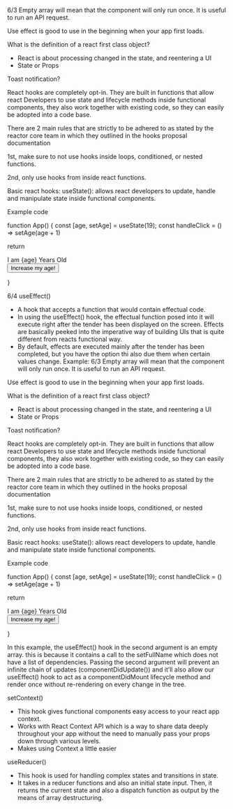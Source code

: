 6/3
Empty array will mean that the component will only run once. It is useful to run an API request.

Use effect is good to use in the beginning when your app first loads.



What is the definition of a react first class object? 
* React is about processing changed in the state, and reentering a UI
* State or Props

Toast notification?


React hooks are completely opt-in. They are built in functions that allow react  Developers to use state and lifecycle methods inside functional components, they also work together with existing code, so they can easily be adopted into a code base. 

There are 2 main rules that are strictly to be adhered to as stated by the reactor core team in which they outlined in the hooks proposal documentation

1st, make sure to not use hooks inside loops, conditioned, or nested functions.

2nd, only use hooks from inside react functions.

Basic react hooks: 
useState(): allows react developers to update, handle and manipulate state inside functional components. 
 
Example code

function App() {
  const [age, setAge] = useState(19);
  const handleClick = () => setAge(age + 1)

  return 
      <div> 
          I am {age} Years Old 
        <div> 
        <button onClick={handleClick}>Increase my age! </button>
      </div>
   </div>
}

6/4
 useEffect()
* A hook that accepts a function that would contain effectual code. 
* In using the useEffect() hook, the effectual function posed into it will execute right after the tender has been displayed on the screen. Effects are basically peeked into the imperative way of building UIs that is quite different from reacts functional way. 
* By default, effects are executed mainly after the tender has been completed, but you have the option thi also due them when certain values change. 
Example:
6/3
Empty array will mean that the component will only run once. It is useful to run an API request.

Use effect is good to use in the beginning when your app first loads.



What is the definition of a react first class object? 
* React is about processing changed in the state, and reentering a UI
* State or Props

Toast notification?


React hooks are completely opt-in. They are built in functions that allow react  Developers to use state and lifecycle methods inside functional components, they also work together with existing code, so they can easily be adopted into a code base. 

There are 2 main rules that are strictly to be adhered to as stated by the reactor core team in which they outlined in the hooks proposal documentation

1st, make sure to not use hooks inside loops, conditioned, or nested functions.

2nd, only use hooks from inside react functions.

Basic react hooks: 
useState(): allows react developers to update, handle and manipulate state inside functional components. 
 
Example code

function App() {
  const [age, setAge] = useState(19);
  const handleClick = () => setAge(age + 1)

  return 
      <div> 
          I am {age} Years Old 
        <div> 
        <button onClick={handleClick}>Increase my age! </button>
      </div>
   </div>
}

In this example, the useEffect() hook in the second argument is an empty array. this is because it contains a call to the setFullName which does not have a list of dependencies. Passing the second argument will prevent an infinite chain of updates (componentDidUpdate()) and it’ll also allow our useEffect() hook to act as a componentDidMount lifecycle method and render once without re-rendering on every change in the tree.

setContext()
* This hook gives functional components easy access to your react app context. 
* Works with React Context API which is a way to share data deeply throughout your app without the need to manually pass your props down through various levels. 
* Makes using Context a little easier



useReducer()
* This hook is used for handling complex states and transitions in state.
* It takes in a reducer functions and also an initial state input. Then,  it returns the current state and also a dispatch function as output by the means of array destructuring. 
